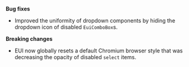 **Bug fixes**

- Improved the uniformity of dropdown components by hiding the dropdown icon of disabled `EuiComboBox`s.

**Breaking changes**

- EUI now globally resets a default Chromium browser style that was decreasing the opacity of disabled `select` items.

